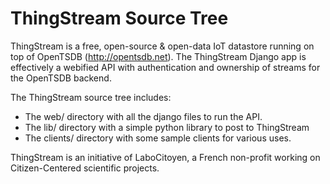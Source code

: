 ThingStream Source Tree
===========

ThingStream is a free, open-source & open-data IoT datastore running on top of OpenTSDB (http://opentsdb.net).
The ThingStream Django app is effectively a webified API with authentication and ownership of streams for the OpenTSDB backend.  

The ThingStream source tree includes:
* The web/ directory with all the django files to run the API.
* The lib/ directory with a simple python library to post to ThingStream
* The clients/ directory with some sample clients for various uses.

ThingStream is an initiative of LaboCitoyen, a French non-profit working on Citizen-Centered scientific projects.


